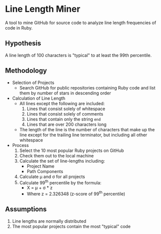 # Line Length Miner

A tool to mine GitHub for source code to analyze line length frequencies of code in Ruby.

## Hypothesis

A line length of 100 characters is "typical" to at least the 99th percentile.

## Methodology

* Selection of Projects
    * Search GitHub for public repositories containing Ruby code and list them by number of stars in descending order
* Calculation of Line Length
    * All lines except the following are included:
        1. Lines that consist solely of whitespace
        1. Lines that consist solely of comments
        1. Lines that contain only the string `end`
        1. Lines that are over 200 characters long
    * The length of the line is the number of characters that make up the line except for the trailing line terminator, but including all other whitespace
* Process
    1. Select the 10 most popular Ruby projects on GitHub
    1. Check them out to the local machine
    1. Calculate the set of line-lengths including:
        * Project Name
        * Path Components
    1. Calculate &mu; and &sigma; for all projects
    1. Calculate 99<sup>th</sup> percentile by the formula:
        * X = &mu; + &sigma; * z
        * Where z = 2.326348 (z-score of 99<sup>th</sup> percentile)

## Assumptions

1. Line lengths are normally distributed
1. The most popular projects contain the most "typical" code
